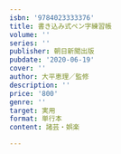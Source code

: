 ```yaml
---
isbn: '9784023333376'
title: 書き込み式ペン字練習帳
volume: ''
series: ''
publisher: 朝日新聞出版
pubdate: '2020-06-19'
cover: ''
author: 大平恵理／監修
description: ''
price: '800'
genre: ''
target: 実用
format: 単行本
content: 諸芸・娯楽

---
```

